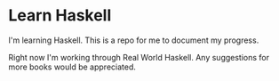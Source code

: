 # Learn Haskell

I'm learning Haskell. This is a repo for me to document my progress.

Right now I'm working through Real World Haskell. Any suggestions for more
books would be appreciated.
